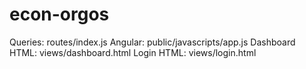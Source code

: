# econ-orgos

Queries: routes/index.js
Angular: public/javascripts/app.js
Dashboard HTML: views/dashboard.html
Login HTML: views/login.html

